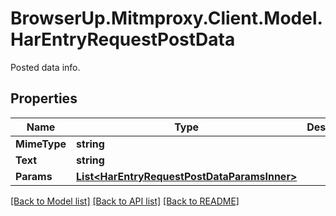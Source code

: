 # BrowserUp.Mitmproxy.Client.Model.HarEntryRequestPostData
Posted data info.

## Properties

Name | Type | Description | Notes
------------ | ------------- | ------------- | -------------
**MimeType** | **string** |  | 
**Text** | **string** |  | [optional] 
**Params** | [**List&lt;HarEntryRequestPostDataParamsInner&gt;**](HarEntryRequestPostDataParamsInner.md) |  | [optional] 

[[Back to Model list]](../README.md#documentation-for-models) [[Back to API list]](../README.md#documentation-for-api-endpoints) [[Back to README]](../README.md)

